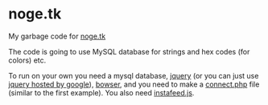 # noge.tk

My garbage code for [noge.tk](http://noge.tk)

The code is going to use MySQL database for strings and hex codes (for colors) etc.

To run on your own you need a mysql database, [jquery](https://jquery.com/) (or you can just use [jquery hosted by google](https://developers.google.com/speed/libraries/)), [bowser](https://github.com/ded/bowser), and you need to make a [connect.php](http://www.w3schools.com/php/func_mysqli_connect.asp) file (similar to the first example).
You also need [instafeed.js](https://github.com/stevenschobert/instafeed.js).
